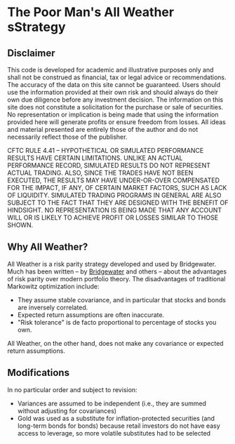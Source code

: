 # The Poor Man's All Weather sStrategy

## Disclaimer

This code is developed for academic and illustrative purposes only and shall not be construed as financial, tax or legal advice or recommendations. The accuracy of the data on this site cannot be guaranteed. Users should use the information provided at their own risk and should always do their own due diligence before any investment decision. The information on this site does not constitute a solicitation for the purchase or sale of securities. No representation or implication is being made that using the information provided here will generate profits or ensure freedom from losses. All ideas and material presented are entirely those of the author and do not necessarily reflect those of the publisher. 

CFTC RULE 4.41 – HYPOTHETICAL OR SIMULATED PERFORMANCE RESULTS HAVE CERTAIN LIMITATIONS. UNLIKE AN ACTUAL PERFORMANCE RECORD, SIMULATED RESULTS DO NOT REPRESENT ACTUAL TRADING. ALSO, SINCE THE TRADES HAVE NOT BEEN EXECUTED, THE RESULTS MAY HAVE UNDER-OR-OVER COMPENSATED FOR THE IMPACT, IF ANY, OF CERTAIN MARKET FACTORS, SUCH AS LACK OF LIQUIDITY. SIMULATED TRADING PROGRAMS IN GENERAL ARE ALSO SUBJECT TO THE FACT THAT THEY ARE DESIGNED WITH THE BENEFIT OF HINDSIGHT. NO REPRESENTATION IS BEING MADE THAT ANY ACCOUNT WILL OR IS LIKELY TO ACHIEVE PROFIT OR LOSSES SIMILAR TO THOSE SHOWN.

## Why All Weather?

All Weather is a risk parity strategy developed and used by Bridgewater. Much has been written – by <a target="_blank" href="https://www.bridgewater.com/research-library/risk-parity/">Bridgewater</a> and others – about the advantages of risk parity over modern portfolio theory. The disadvantages of traditional Markowitz optimization include:

* They assume stable covariance, and in particular that stocks and bonds are inversely correlated.
* Expected return assumptions are often inaccurate.
* "Risk tolerance" is de facto proportional to percentage of stocks you own.

All Weather, on the other hand, does not make any covariance or expected return assumptions. 

## Modifications

In no particular order and subject to revision:

* Variances are assumed to be independent (i.e., they are summed without adjusting for covariances)
* Gold was used as a substitute for inflation-protected securities (and long-term bonds for bonds) because retail investors do not have easy access to leverage, so more volatile substitutes had to be selected